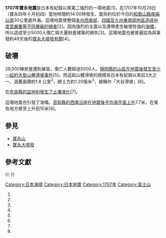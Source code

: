 **1707年寶永地震**是日本有紀錄以來第二強烈的一場地震\[1\]，在1707年10月28日（寶永四年十月初四）當地時間約14:00時發生，震央約位於今日的[和歌山縣南端以南](../Page/和歌山縣.md "wikilink")30公里處外海。這場地震使整個[本州西南部](../Page/本州.md "wikilink")、[四國及](../Page/四國.md "wikilink")[九州東南部地區造成中度至嚴重等不同層級的損害](../Page/九州.md "wikilink")\[2\]。因為強烈的主震以及連帶產生破壞性強的[海嘯](../Page/海嘯.md "wikilink")，所以造成至少5000人傷亡與大量財產建築的損失\[3\]。這場地震也被普遍認為與事發約49天後的[寶永大噴發有關](../Page/寶永大噴發.md "wikilink")\[4\]。

## 破壞

29,000棟房屋遭到摧毀，傷亡人數超過5000人。[靜岡縣的山區在地震後發生至少一起的大型](../Page/靜岡縣.md "wikilink")[山體滑坡事件](../Page/山崩.md "wikilink")\[5\]。而這起山體滑坡的規模為日本有紀錄以來前3大之一，涵蓋面積約1.8 公里<sup>2</sup>，總土方約1.20億米<sup>3</sup>，被稱作「大谷滑坡」\[6\]。

在[奈良縣的盆地則發生了](../Page/奈良縣.md "wikilink")[土壤液化](../Page/土壤液化.md "wikilink")\[7\]。

這場地震也引發了海嘯。[高知縣的西南沿岸在地震後平均海平面上升](../Page/高知縣.md "wikilink")7.7米，在某些地方甚至上升到10米\[8\]。

## 參見

  - [寶永山](../Page/寶永山.md "wikilink")
  - [寶永大噴發](../Page/寶永大噴發.md "wikilink")

## 參考文獻

{{-}}

[Category:日本海啸](https://zh.wikipedia.org/wiki/Category:日本海啸 "wikilink")
[Category:日本地震](https://zh.wikipedia.org/wiki/Category:日本地震 "wikilink")
[Category:1707年](https://zh.wikipedia.org/wiki/Category:1707年 "wikilink")
[Category:富士山](https://zh.wikipedia.org/wiki/Category:富士山 "wikilink")

1.
2.
3.
4.
5.
6.
7.
8.
